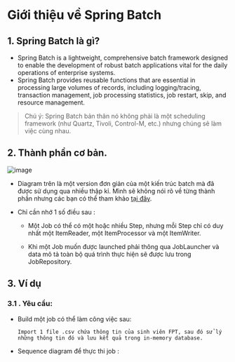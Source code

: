 # Giới thiệu về Spring Batch

## 1. Spring Batch là gì?

 - Spring Batch is a lightweight, comprehensive batch framework designed to enable the development of robust batch applications vital for the daily operations of enterprise systems.
 - Spring Batch provides reusable functions that are essential in processing large volumes of records, including logging/tracing, transaction management, job processing statistics, job restart, skip, and resource management.

> Chú ý: Spring Batch bản thân nó không phải là một scheduling framework (như Quartz, Tivoli, Control-M, etc.) nhưng chúng sẽ làm việc cùng nhau.

  ## 2. Thành phần cơ bản. 

![image](https://github.com/thangdtph27626/spring-Batch/assets/109157942/8c37bb40-d7e9-4219-a9b9-2ecb17fc8fe3)

- Diagram trên là một version đơn giản của một kiến trúc batch mà đã được sử dụng qua nhiều thập kỉ. Mình sẽ không nói rõ về từng thành phần nhưng các bạn có thể tham khảo [tại đây](https://docs.spring.io/spring-batch/docs/current/reference/html/index-single.html?fbclid=IwAR2WB9RvKhZw80zsk-0R_hlc9eu9ynJqGHzGSN_s_Z-Q_wwC27-RDBSzKQ8#domainLanguageOfBatch).

- Chỉ cần nhớ 1 số điều sau : 

   + Một Job có thể có một hoặc nhiều Step, nhưng mỗi Step chỉ có duy nhất một ItemReader, một ItemProcessor và một ItemWriter.

   + Khi một Job muốn được launched phải thông qua JobLauncher và data mô tả toàn bộ quá trình thực hiện sẽ được lưu trong JobRepository.

## 3. Ví dụ 


### 3.1 . Yêu cầu: 

- Build một job có thể làm công việc sau:

      Import 1 file .csv chứa thông tin của sinh viên FPT, sau đó sử lý những thông tin đó và lưu kết quả trong in-memory database.

- Sequence diagram để thực thi job :

